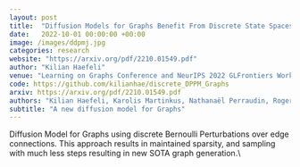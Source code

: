 ```yaml
---
layout: post
title:  "Diffusion Models for Graphs Benefit From Discrete State Spaces"
date:   2022-10-01 00:00:00 +00:00
image: /images/ddpmj.jpg
categories: research
website: "https://arxiv.org/pdf/2210.01549.pdf"
author: "Kilian Haefeli"
venue: "Learning on Graphs Conference and NeurIPS 2022 GLFrontiers Workshop"
code: https://github.com/kilianhae/discrete_DPPM_Graphs
arxiv: https://arxiv.org/pdf/2210.01549.pdf
authors: "Kilian Haefeli, Karolis Martinkus, Nathanaël Perraudin, Roger Wattenhofer"
subtitle: "A new diffusion model for Graphs"
---
```

Diffusion Model for Graphs using discrete Bernoulli Perturbations over edge connections.
This approach results in maintained sparsity, and sampling with much less steps resulting in new SOTA graph generation.\
<!-- Implemented in PyTorchto build models and slurm for managing training runs and wandb for tracking and analyzing runs. -->
